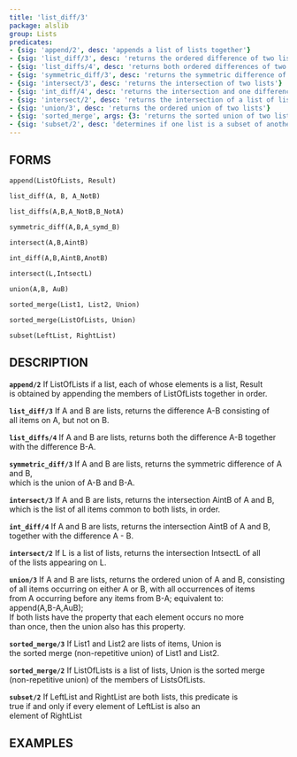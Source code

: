 ```yaml
---
title: 'list_diff/3'
package: alslib
group: Lists
predicates:
- {sig: 'append/2', desc: 'appends a list of lists together'}
- {sig: 'list_diff/3', desc: 'returns the ordered difference of two lists'}
- {sig: 'list_diffs/4', desc: 'returns both ordered differences of two lists'}
- {sig: 'symmetric_diff/3', desc: 'returns the symmetric difference of two lists'}
- {sig: 'intersect/3', desc: 'returns the intersection of two lists'}
- {sig: 'int_diff/4', desc: 'returns the intersection and one difference of two lists'}
- {sig: 'intersect/2', desc: 'returns the intersection of a list of lists'}
- {sig: 'union/3', desc: 'returns the ordered union of two lists'}
- {sig: 'sorted_merge', args: {3: 'returns the sorted union of two lists', 2: 'returns the sorted union of a list of lists'}}
- {sig: 'subset/2', desc: 'determines if one list is a subset of another'}
---
```

## FORMS

`append(ListOfLists, Result)`

`list_diff(A, B, A_NotB)`

`list_diffs(A,B,A_NotB,B_NotA)`

`symmetric_diff(A,B,A_symd_B)`

`intersect(A,B,AintB)`

`int_diff(A,B,AintB,AnotB)`

`intersect(L,IntsectL)`

`union(A,B, AuB)`

`sorted_merge(List1, List2, Union)`

`sorted_merge(ListOfLists, Union)`

`subset(LeftList, RightList)`

## DESCRIPTION

**`append/2`** If ListOfLists if a list, each of whose elements is a list, Result  
    is obtained by appending the members of ListOfLists together in order.  

**`list_diff/3`** If A and B are lists, returns the difference A-B consisting of  
    all items on A, but not on B.  

**`list_diffs/4`** If A and B are lists, returns both the difference A-B together  
    with the difference B-A.  

**`symmetric_diff/3`** If A and B are lists, returns the symmetric difference of A and B,  
    which is the union of A-B and B-A.  

**`intersect/3`** If A and B are lists, returns the intersection AintB of A and B,  
    which is the list of all items common to both lists, in order.  

**`int_diff/4`** If A and B are lists, returns the intersection AintB of A and B,  
    together with the difference A - B.  

**`intersect/2`** If L is a list of lists, returns the intersection IntsectL of all  
    of the lists appearing on L.  

**`union/3`** If A and B are lists, returns the ordered union of A and B, consisting  
    of all items occurring on either A or B, with all occurrences of items  
    from A occurring before any items from B-A; equivalent to:  
    append(A,B-A,AuB);  
    If both lists have the property that each element occurs no more  
    than once, then the union also has this property.  

**`sorted_merge/3`** If List1 and List2 are lists of items, Union is  
    the sorted merge (non-repetitive union) of List1 and List2.  

**`sorted_merge/2`** If ListOfLists is a list of lists, Union is the sorted merge  
    (non-repetitive union) of the members of ListsOfLists.  

**`subset/2`** If LeftList and RightList are both lists, this predicate is  
    true if and only if every element of LeftList is also an  
    element of RightList  

## EXAMPLES

